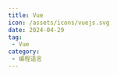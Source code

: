 ```yaml
---
title: Vue
icon: /assets/icons/vuejs.svg
date: 2024-04-29
tag:
 - Vue
category:
 - 编程语言
---
```


<Catalog />